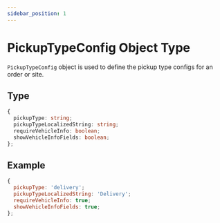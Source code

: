 ```yaml
---
sidebar_position: 1
---
```


# PickupTypeConfig Object Type

`PickupTypeConfig` object is used to define the pickup type configs for an order or site.

## Type

```ts
{
  pickupType: string;
  pickupTypeLocalizedString: string;
  requireVehicleInfo: boolean;
  showVehicleInfoFields: boolean;
};
```

## Example

```js
{
  pickupType: 'delivery';
  pickupTypeLocalizedString: 'Delivery';
  requireVehicleInfo: true;
  showVehicleInfoFields: true;
};
```

